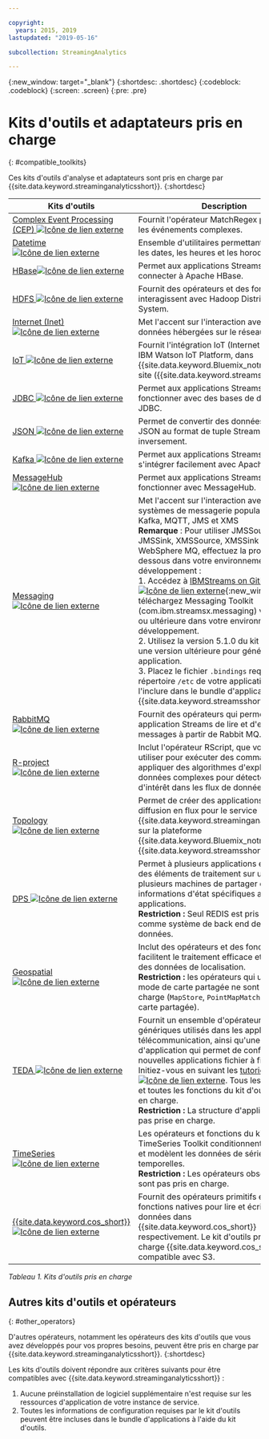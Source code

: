 ```yaml
---

copyright:
  years: 2015, 2019
lastupdated: "2019-05-16"

subcollection: StreamingAnalytics

---
```


<!-- Attribute definitions -->
{:new_window: target="_blank"}
{:shortdesc: .shortdesc}
{:codeblock: .codeblock}
{:screen: .screen}
{:pre: .pre}

# Kits d'outils et adaptateurs pris en charge
{: #compatible_toolkits}

Ces kits d'outils d'analyse et adaptateurs sont pris en charge par {{site.data.keyword.streaminganalyticsshort}}.
{:shortdesc}

| Kits d'outils                        | Description							                  |
| --------------------------------| --------------------------|
| [Complex Event Processing (CEP) ![Icône de lien externe](../../icons/launch-glyph.svg "Icône de lien externe")](https://ibm.co/2zOwODa)    |	Fournit l'opérateur MatchRegex pour traiter les événements complexes.  		 |
| [Datetime ![Icône de lien externe](../../icons/launch-glyph.svg "Icône de lien externe")](https://ibmstreams.github.io/streamsx.datetime/)	|	Ensemble d'utilitaires permettant de traiter les dates, les heures et les horodatages.	 |
| [HBase![Icône de lien externe](../../icons/launch-glyph.svg "Icône de lien externe")](http://ibmstreams.github.io/streamsx.hbase/)        | Permet aux applications Streams de se connecter à Apache HBase.	 	   |
| [HDFS ![Icône de lien externe](../../icons/launch-glyph.svg "Icône de lien externe")](http://ibmstreams.github.io/streamsx.hdfs/)          | Fournit des opérateurs et des fonctions qui interagissent avec Hadoop Distributed File System.	|
| [Internet (Inet) ![Icône de lien externe](../../icons/launch-glyph.svg "Icône de lien externe")](http://ibmstreams.github.io/streamsx.inet)|  Met l'accent sur l'interaction avec des données hébergées sur le réseau.				       |
| [IoT ![Icône de lien externe](../../icons/launch-glyph.svg "Icône de lien externe")](http://ibmstreams.github.io/streamsx.iot/)            | Fournit l'intégration IoT (Internet of Things) à IBM Watson IoT Platform, dans {{site.data.keyword.Bluemix_notm}} ou sur site ({{site.data.keyword.streamsshort}}). |
| [JDBC ![Icône de lien externe](../../icons/launch-glyph.svg "Icône de lien externe")](http://ibmstreams.github.io/streamsx.jdbc/)          | Permet aux applications Streams de fonctionner avec des bases de données via JDBC.		   |
| [JSON ![Icône de lien externe](../../icons/launch-glyph.svg "Icône de lien externe")](http://ibmstreams.github.io/streamsx.json/)          | Permet de convertir des données du format JSON au format de tuple Streams, et inversement.   		|
| [Kafka ![Icône de lien externe](../../icons/launch-glyph.svg "Icône de lien externe")](https://ibmstreams.github.io/streamsx.kafka/)       | Permet aux applications Streams de s'intégrer facilement avec Apache Kafka. 	 |
| [MessageHub ![Icône de lien externe](../../icons/launch-glyph.svg "Icône de lien externe")](https://ibmstreams.github.io/streamsx.messagehub/) | Permet aux applications Streams de fonctionner avec MessageHub.			     |
| [Messaging ![Icône de lien externe](../../icons/launch-glyph.svg "Icône de lien externe")](https://ibmstreams.github.io/streamsx.messaging/)   |  	Met l'accent sur l'interaction avec des systèmes de messagerie populaires, tels que Kafka, MQTT, JMS et XMS	<br>**Remarque** : Pour utiliser JMSSource, JMSSink, XMSSource, XMSSink avec WebSphere MQ, effectuez la procédure ci-dessous dans votre environnement de développement : <br>1. Accédez à [IBMStreams on GitHub ![Icône de lien externe](../../icons/launch-glyph.svg "Icône de lien externe")](https://github.com/IBMStreams){:new_window} et téléchargez Messaging Toolkit (com.ibm.streamsx.messaging) version 3.0.0 ou ultérieure dans votre environnement de développement.<br>2. Utilisez la version 5.1.0 du kit d'outils ou une version ultérieure pour générer votre application.<br>3. Placez le fichier `.bindings` requis dans le répertoire `/etc` de votre application pour l'inclure dans le bundle d'applications {{site.data.keyword.streamsshort}}.	    |
| [RabbitMQ ![Icône de lien externe](../../icons/launch-glyph.svg "Icône de lien externe")](https://ibmstreams.github.io/streamsx.rabbitmq/)     |  Fournit des opérateurs qui permettant à votre application Streams de lire et d'envoyer des messages à partir de Rabbit MQ.  |
| [R-project ![Icône de lien externe](../../icons/launch-glyph.svg "Icône de lien externe")](https://ibm.co/2rj2lKw)          	   	              |   Inclut l'opérateur RScript, que vous pouvez utiliser pour exécuter des commandes R et appliquer des algorithmes d'exploration de données complexes pour détecter des zones d'intérêt dans les flux de données.			     |
| [Topology ![Icône de lien externe](../../icons/launch-glyph.svg "Icône de lien externe")](http://ibmstreams.github.io/streamsx.topology/)      |  Permet de créer des applications Python de diffusion en flux pour le service {{site.data.keyword.streaminganalyticsshort}} sur la plateforme {{site.data.keyword.Bluemix_notm}} et {{site.data.keyword.streamsshort}}.		     |
| [DPS ![Icône de lien externe](../../icons/launch-glyph.svg "Icône de lien externe")](http://ibmstreams.github.io/streamsx.dps/) |	 Permet à plusieurs applications exécutant des éléments de traitement sur une ou plusieurs machines de partager des informations d'état spécifiques aux applications.<br>**Restriction :** Seul REDIS est pris en charge comme système de back end de base de données.	| 	 	 	
| [Geospatial ![Icône de lien externe](../../icons/launch-glyph.svg "Icône de lien externe")](https://www.ibm.com/support/knowledgecenter/en/SSCRJU_4.3.0/com.ibm.streams.toolkits.doc/spldoc/dita/tk$com.ibm.streams.geospatial/tk$com.ibm.streams.geospatial.html) 	     |	Inclut des opérateurs et des fonctions qui facilitent le traitement efficace et l'indexation des données de localisation.<br>**Restriction :** les opérateurs qui utilisent le mode de carte partagée ne sont pas pris en charge (`MapStore`, `PointMapMatcher` en mode carte partagée).		 |
| [TEDA ![Icône de lien externe](../../icons/launch-glyph.svg "Icône de lien externe")](https://www.ibm.com/support/knowledgecenter/en/SSCRJU_4.3.0/com.ibm.streams.toolkits.doc/spldoc/dita/tk$com.ibm.streams.teda/tk$com.ibm.streams.teda.html)	   | 	Fournit un ensemble d'opérateurs génériques utilisés dans les applications de télécommunication, ainsi qu'une structure d'application qui permet de configurer de nouvelles applications fichier à fichier. Initiez-vous en suivant les [tutoriels TEDA ![Icône de lien externe](../../icons/launch-glyph.svg "Icône de lien externe")](http://ibmstreams.github.io/streamsx.tutorial.teda/). Tous les opérateurs et toutes les fonctions du kit d'outils sont pris en charge. <br>**Restriction :** La structure d'application n'est pas prise en charge.	 	 |
| [TimeSeries ![Icône de lien externe](../../icons/launch-glyph.svg "Icône de lien externe")](https://www.ibm.com/support/knowledgecenter/en/SSCRJU_4.3.0/com.ibm.streams.toolkits.doc/spldoc/dita/tk$com.ibm.streams.timeseries/tk$com.ibm.streams.timeseries.html)	 	  | Les opérateurs et fonctions du kit d'outils TimeSeries Toolkit conditionnent, analysent et modèlent les données de séries temporelles. <br>**Restriction :** Les opérateurs obsolètes ne sont pas pris en charge.	   |
| [{{site.data.keyword.cos_short}} ![Icône de lien externe](../../icons/launch-glyph.svg "Icône de lien externe")](https://bit.ly/2Ggp03T)	 	  | Fournit des opérateurs primitifs et des fonctions natives pour lire et écrire des données dans {{site.data.keyword.cos_short}} respectivement. Le kit d'outils prend en charge {{site.data.keyword.cos_short}} compatible avec S3.	   |

*Tableau 1. Kits d'outils pris en charge*

## Autres kits d'outils et opérateurs
{: #other_operators}

D'autres opérateurs, notamment les opérateurs des kits d'outils que vous avez développés pour vos propres besoins, peuvent être pris en charge par {{site.data.keyword.streaminganalyticsshort}}.
{:shortdesc}

Les kits d'outils doivent répondre aux critères suivants pour être compatibles avec {{site.data.keyword.streaminganalyticsshort}} :

1. Aucune préinstallation de logiciel supplémentaire n'est requise sur les ressources d'application de votre instance de service.
2. Toutes les informations de configuration requises par le kit d'outils peuvent être incluses dans le bundle d'applications à l'aide du kit d'outils.
